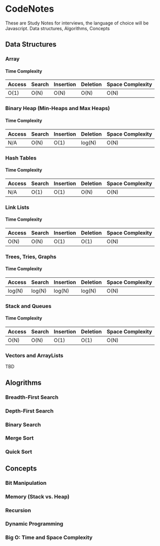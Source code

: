# CodeNotes

These are Study Notes for interviews, the language of choice will be Javascript. 
Data structures, Algorithms, Concepts

## Data Structures

### Array
#### Time Complexity
| Access | Search | Insertion | Deletion | Space Complexity |
| ------ | ------ | --------- | -------- | ---------------- |
|  O(1)  |  O(N)  |    O(N)   |   O(N)   |       O(N)       |





### Binary Heap (Min-Heaps and Max Heaps)
#### Time Complexity
| Access | Search | Insertion | Deletion | Space Complexity |
| ------ | ------ | --------- | -------- | ---------------- |
|  N/A   |  O(N)  |    O(1)   |  log(N)  |       O(N)       |


### Hash Tables
#### Time Complexity
| Access | Search | Insertion | Deletion | Space Complexity |
| ------ | ------ | --------- | -------- | ---------------- |
|  N/A   |  O(1)  |    O(1)   |   O(N)   |       O(N)       |


### Link Lists
#### Time Complexity
| Access | Search | Insertion | Deletion | Space Complexity |
| ------ | ------ | --------- | -------- | ---------------- |
|  O(N)  |  O(N)  |    O(1)   |   O(1)   |       O(N)       |


### Trees, Tries, Graphs
#### Time Complexity
| Access | Search | Insertion | Deletion | Space Complexity |
| ------ | ------ | --------- | -------- | ---------------- |
| log(N) | log(N) |   log(N)  |  log(N)  |       O(N)       |


### Stack and Queues
#### Time Complexity
| Access | Search | Insertion | Deletion | Space Complexity |
| ------ | ------ | --------- | -------- | ---------------- |
|  O(N)  |  O(N)  |    O(1)   |   O(1)   |       O(N)       |


### Vectors and ArrayLists
TBD


## Alogrithms

### Breadth-First Search
### Depth-First Search
### Binary Search
### Merge Sort
### Quick Sort

## Concepts

### Bit Manipulation
### Memory (Stack vs. Heap)
### Recursion
### Dynamic Programming
### Big O: Time and Space Complexity

